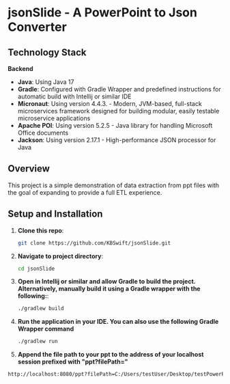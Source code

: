 # jsonSlide - A PowerPoint to Json Converter

## Technology Stack

**Backend**
- **Java**: Using Java 17
- **Gradle**: Configured with Gradle Wrapper and predefined instructions for automatic build with Intellij or similar IDE
- **Micronaut**: Using version 4.4.3. - Modern, JVM-based, full-stack microservices framework designed for building modular, easily testable microservice applications
- **Apache POI**: Using version 5.2.5 - Java library for handling Microsoft Office documents
- **Jackson**: Using version 2.17.1 - High-performance JSON processor for Java

## Overview

This project is a simple demonstration of data extraction from ppt files with the goal of expanding to provide a full ETL experience. 

## Setup and Installation

1. **Clone this repo**:
   ```bash
   git clone https://github.com/KBSwift/jsonSlide.git
2. **Navigate to project directory**:
   ```bash
   cd jsonSlide
3. **Open in Intellij or similar and allow Gradle to build the project. Alternatively, manually build it using a Gradle wrapper with the following:**:
   ```bash
   ./gradlew build
4. **Run the application in your IDE. You can also use the following Gradle Wrapper command**
   ```bash
   ./gradlew run
5. **Append the file path to your ppt to the address of your localhost session prefixed with "ppt?filePath="**
  ```bash
  http://localhost:8080/ppt?filePath=C:/Users/testUser/Desktop/testPowerPoint.pptx
